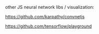 
other JS neural network libs / visualization:

https://github.com/karpathy/convnetjs

https://github.com/tensorflow/playground

